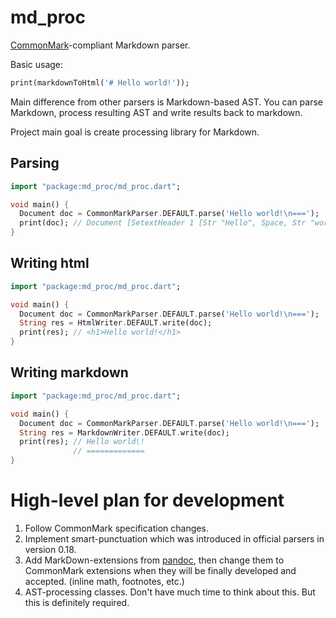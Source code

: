 md_proc
=======

[CommonMark]-compliant Markdown parser.

Basic usage:

```dart
print(markdownToHtml('# Hello world!'));
```

Main difference from other parsers is Markdown-based AST. You can parse Markdown, process resulting AST and write
results back to markdown.

Project main goal is create processing library for Markdown.

Parsing
-------

```dart
import "package:md_proc/md_proc.dart";

void main() {
  Document doc = CommonMarkParser.DEFAULT.parse('Hello world!\n===');
  print(doc); // Document [SetextHeader 1 [Str "Hello", Space, Str "world", Str "!"]]
}
```

Writing html
------------

```dart
import "package:md_proc/md_proc.dart";

void main() {
  Document doc = CommonMarkParser.DEFAULT.parse('Hello world!\n===');
  String res = HtmlWriter.DEFAULT.write(doc);
  print(res); // <h1>Hello world!</h1>
}
```

Writing markdown
----------------

```dart
import "package:md_proc/md_proc.dart";

void main() {
  Document doc = CommonMarkParser.DEFAULT.parse('Hello world!\n===');
  String res = MarkdownWriter.DEFAULT.write(doc);
  print(res); // Hello world\!
              // =============
}
```

High-level plan for development
===============================

1. Follow CommonMark specification changes.
2. Implement smart-punctuation which was introduced in official parsers in version 0.18.
3. Add MarkDown-extensions from [pandoc], then change them to CommonMark extensions when they will be finally developed
and accepted. (inline math, footnotes, etc.)
4. AST-processing classes. Don't have much time to think about this. But this is definitely required.

[CommonMark]: http://commonmark.org/
[pandoc]: http://johnmacfarlane.net/pandoc/

